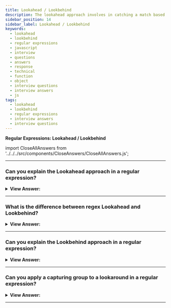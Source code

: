 ```yaml
---
title: Lookahead / Lookbehind
description: The lookahead approach involves in catching a match based on a proceeding character or digit.
sidebar_position: 14
sidebar_label: Lookahead / Lookbehind
keywords:
  - lookahead
  - lookbehind
  - regular expressions
  - javascript
  - interview
  - questions
  - answers
  - response
  - technical
  - function
  - object
  - interview questions
  - interview answers
  - js
tags:
  - lookahead
  - lookbehind
  - regular expressions
  - interview answers
  - interview questions
---
```


<head>
  <title>Lookahead / Lookbehind | Regular Expressions</title>
</head>

**Regular Expressions: Lookahead / Lookbehind**

import CloseAllAnswers from '../../../src/components/CloseAnswers/CloseAllAnswers.js';

<CloseAllAnswers />

---

### Can you explain the Lookahead approach in a regular expression?

<details>
  <summary><strong>View Answer:</strong></summary>
  <div>
  <div><strong>Interview Response:</strong> Sometimes, we need to find only those matches for a pattern that are followed or preceded by another pattern. The lookahead approach involves catching a match based on a proceeding character or digit. For example, the syntax is: X(?=Y), which means "look for X, but match only if followed by Y". There may be any pattern instead of X and Y. Notably, the lookahead is merely a test. The contents of the parentheses do not get included in the result.
    </div><br />
  <div><strong className="codeExample">Code Example:</strong><br /><br />

  <div></div>

```js
let str = '1 turkey costs 30€';

alert(str.match(/\d+(?=€)/));
// 30, the number 1 is ignored, as it is not followed by €

// EXAMPLE: Negative Lookahead
let str = '2 turkeys cost 60€';

alert(str.match(/\d+\b(?!€)/g));
// 2 (the price is not matched)
```

  </div>
  </div>
</details>

---

### What is the difference between regex Lookahead and Lookbehind?

<details>
  <summary><strong>View Answer:</strong></summary>
  <div>
  <div><strong>Interview Response:</strong> Lookahead allows us to add a condition for “what follows”. Lookbehind is similar, but it looks behind to find the target.
    </div>
  </div>
</details>

---

### Can you explain the Lookbehind approach in a regular expression?

<details>
  <summary><strong>View Answer:</strong></summary>
  <div>
  <div><strong>Interview Response:</strong> Lookbehind is like the lookahead approach. The difference is that they are the opposite, where lookahead value matches a value that proceeds it. While the lookbehind value matches the value proceeds it. It allows us to match a pattern only if the target value is before it. We can also use the negative lookbehind approach. The negative lookbehind approach allows us to set a test where the target should not be behind the pattern value. You should note that the contents inside lookbehind parentheses do not become a part of the result.
    </div><br />
  <div><strong className="codeExample">Code Example:</strong><br /><br />

  <div></div>

```js
let str = '1 turkey costs $30';

// the dollar sign is escaped \$
alert(str.match(/(?<=\$)\d+/)); // 30 (skipped the sole number)

let str = '2 turkeys cost $60';

alert(str.match(/(?<!\$)\b\d+/g)); // 2 (the price is not matched)
```

  </div>
  </div>
</details>

---

### Can you apply a capturing group to a lookaround in a regular expression?

<details>
  <summary><strong>View Answer:</strong></summary>
  <div>
  <div><strong>Interview Response:</strong> Yes, this is possible for both the lookahead and lookbehind (They are lookarounds) to apply the lookaround approach. The lookaround is zero-length making it Atomic. As soon as the lookaround condition is satisfied, the regex engine forgets about everything inside the lookaround, and it does not backtrack inside the lookaround to try different permutations.<br /><br />The only situation in which this makes any difference is when you use capturing groups inside the lookaround. Since the regex engine does not backtrack into the lookaround, it does not try different permutations of the capturing groups.
    </div><br />
  <div><strong className="codeExample">Code Example:</strong><br /><br />

  <div></div>

```js
let str = '1 turkey costs 30€';
let regexp = /\d+(?=(€|kr))/; // extra parentheses around €|kr

alert(str.match(regexp)); // 30, €
```

  </div>
  </div>
</details>

---

